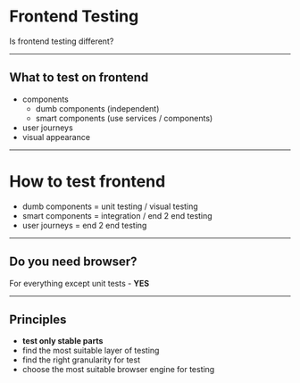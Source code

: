 # Frontend Testing

Is frontend testing different?


---

## What to test on frontend

* components
  * dumb components (independent)
  * smart components (use services / components)
* user journeys
* visual appearance

---

# How to test frontend

* dumb components = unit testing / visual testing
* smart components = integration / end 2 end testing
* user journeys = end 2 end testing

---

## Do you need browser?

For everything except unit tests - **YES**

---

## Principles

* **test only stable parts**
* find the most suitable layer of testing
* find the right granularity for test
* choose the most suitable browser engine for testing
